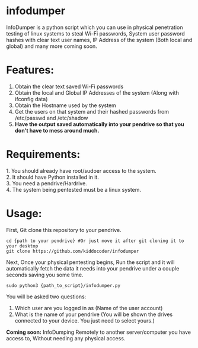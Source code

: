 # infodumper
InfoDumper is a python script which you can use in physical penetration testing of linux systems to steal Wi-Fi passwords, System user password hashes with clear text user names, IP Address of the system (Both local and global) and many more coming soon.

<h1>Features:</h1>

1. Obtain the clear text saved Wi-Fi passwords<br>
2. Obtain the local and Global IP Addresses of the system (Along with ifconfig data)<br>
3. Obtain the Hostname used by the system<br>
4. Get the users on that system and their hashed passwords from /etc/passwd and /etc/shadow<br>
5. <b>Have the output saved automatically into your pendrive so that you don't have to mess around much. </b>

<h1>Requirements:</h2>
1. You should already have root/sudoer access to the system.<br>
2. It should have Python installed in it.<br>
3. You need a pendrive/Hardrive.<br>
4. The system being pentested must be a linux system.

<h1>Usage:</h1>

First, Git clone this repository to your pendrive.

```
cd {path to your pendrive} #Or just move it after git cloning it to your desktop
git clone https://github.com/kiddocoder/infodumper
```



Next, Once your physical pentesting begins, Run the script and it will automatically fetch the data it needs into your pendrive under a couple seconds saving you some time.



```
sudo python3 {path_to_script}/infodumper.py
```

You will be asked two questions:

1. Which user are you logged in as (Name of the user account)<br>
2. What is the name of your pendrive (You will be shown the drives connected to your device. You just need to select yours.)<br>

<b>Coming soon:</b> InfoDumping Remotely to another server/computer you have access to, Without needing any physical access.
